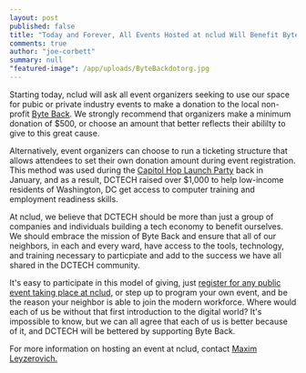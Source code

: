 ```yaml
---
layout: post
published: false
title: "Today and Forever, All Events Hosted at nclud Will Benefit Byte Back DC"
comments: true
author: "joe-corbett"
summary: null
"featured-image": /app/uploads/ByteBackdotorg.jpg
---
```


Starting today, nclud will ask all event organizers seeking to use our space for pubic or private industry events to make a donation to the local non-profit <a href="http://byteback.org" target="_blank" />Byte Back<a/>. We strongly recommend that organizers make a minimum donation of $500, or choose an amount that better reflects their abililty to give to this great cause. 

Alternatively, event organizers can choose to run a ticketing structure that allows attendees to set their own donation amount during event registration. This method was used during the <a href="http://www.eventbrite.com/e/capitolhop-launch-party-tickets-10153803299?aff=eorg" target="_blank" />Capitol Hop Launch Party<a/> back in January, and as a result, DCTECH raised over $1,000 to help low-income residents of Washington, DC get access to computer training and employment readiness skills.

At nclud, we believe that DCTECH should be more than just a group of companies and individuals building a tech economy to benefit ourselves. We should embrace the mission of Byte Back and ensure that all of our neighbors, in each and every ward, have access to the tools, technology, and training necessary to particpiate and add to the success we have all shared in the DCTECH community.

It's easy to participate in this model of giving, just <a href="http://nclud.com/events/" target="_blank" />register for any public event taking place at nclud<a/>, or step up to program your own event, and be the reason your neighbor is able to join the modern workforce. Where would each of us be without that first introduction to the digital world? It's impossible to know, but we can all agree that each of us is better because of it, and DCTECH will be bettered by supporting Byte Back.

For more information on hosting an event at nclud, contact <a href="mailto:maxim@nclud.com" />Maxim Leyzerovich.<a/>